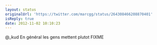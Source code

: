 ```yaml
---
layout: status
originalUrl: 'https://twitter.com/marcgg/status/264308466208870401'
isReply: true
date: 2012-11-02 10:10:23
---
```


@_kud En général les gens mettent plutot FIXME
